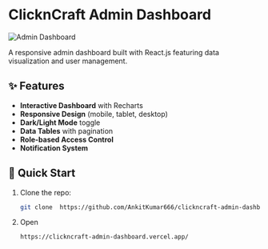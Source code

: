 
# ClicknCraft Admin Dashboard

![Admin Dashboard](https://github.com/AnkitKumar666/clickncraft-admin-dashboard/blob/58d046d42dec898727a50d207a4661a5c6c36e02/public/Screenshot%202025-03-31%20111209.png) 
 
A responsive admin dashboard built with React.js featuring data visualization and user management.

## ✨ Features
 
- **Interactive Dashboard** with Recharts
- **Responsive Design** (mobile, tablet, desktop)
- **Dark/Light Mode** toggle
- **Data Tables** with pagination 
- **Role-based Access Control** 
- **Notification System**

## 🚀 Quick Start 

1. Clone the repo: 
   ```bash
   git clone  https://github.com/AnkitKumar666/clickncraft-admin-dashboard.git

2. Open 
    ```bash
    https://clickncraft-admin-dashboard.vercel.app/
    
